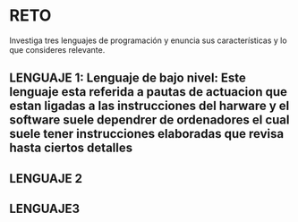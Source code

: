 # RETO
Investiga tres lenguajes de programación y enuncia sus características y lo que consideres relevante.

## LENGUAJE 1: Lenguaje de bajo nivel: Este lenguaje esta referida a pautas de actuacion que estan ligadas a las instrucciones del harware y el software suele dependrer de ordenadores  el cual suele tener instrucciones elaboradas  que revisa  hasta ciertos detalles 
## LENGUAJE 2
## LENGUAJE3

